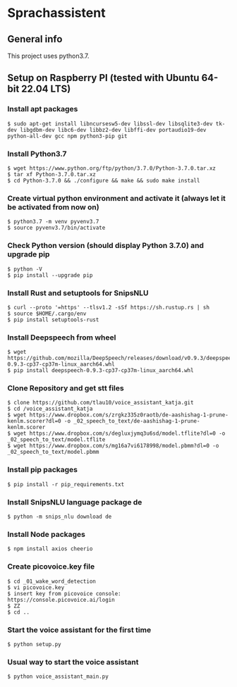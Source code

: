 # Sprachassistent

## General info
This project uses python3.7.<br/>

## Setup on Raspberry PI (tested with Ubuntu 64-bit 22.04 LTS)

### Install apt packages
```
$ sudo apt-get install libncursesw5-dev libssl-dev libsqlite3-dev tk-dev libgdbm-dev libc6-dev libbz2-dev libffi-dev portaudio19-dev python-all-dev gcc npm python3-pip git
```

### Install Python3.7
```
$ wget https://www.python.org/ftp/python/3.7.0/Python-3.7.0.tar.xz 
$ tar xf Python-3.7.0.tar.xz 
$ cd Python-3.7.0 && ./configure && make && sudo make install
```

### Create virtual python environment and activate it (always let it be activated from now on)
```
$ python3.7 -m venv pyvenv3.7 
$ source pyvenv3.7/bin/activate
```

### Check Python version (should display Python 3.7.0) and upgrade pip
```
$ python -V
$ pip install --upgrade pip
```

### Install Rust and setuptools for SnipsNLU
```
$ curl --proto '=https' --tlsv1.2 -sSf https://sh.rustup.rs | sh 
$ source $HOME/.cargo/env
$ pip install setuptools-rust 
```

### Install Deepspeech from wheel
``` 
$ wget https://github.com/mozilla/DeepSpeech/releases/download/v0.9.3/deepspeech-0.9.3-cp37-cp37m-linux_aarch64.whl 
$ pip install deepspeech-0.9.3-cp37-cp37m-linux_aarch64.whl 
``` 

### Clone Repository and get stt files
``` 
$ clone https://github.com/tlau10/voice_assistant_katja.git
$ cd /voice_assistant_katja
$ wget https://www.dropbox.com/s/zrgkz335z0raotb/de-aashishag-1-prune-kenlm.scorer?dl=0 -o _02_speech_to_text/de-aashishag-1-prune-kenlm.scorer
$ wget https://www.dropbox.com/s/degluxjymq3u6sd/model.tflite?dl=0 -o _02_speech_to_text/model.tflite
$ wget https://www.dropbox.com/s/mg16a7vi6178998/model.pbmm?dl=0 -o _02_speech_to_text/model.pbmm
``` 

### Install pip packages
``` 
$ pip install -r pip_requirements.txt
``` 

### Install SnipsNLU language package de
``` 
$ python -m snips_nlu download de
``` 

### Install Node packages
``` 
$ npm install axios cheerio
``` 

### Create picovoice.key file
``` 
$ cd _01_wake_word_detection
$ vi picovoice.key
$ insert key from picovoice console: https://console.picovoice.ai/login
$ ZZ
$ cd ..
``` 

### Start the voice assistant for the first time
``` 
$ python setup.py
``` 

### Usual way to start the voice assistant
``` 
$ python voice_assistant_main.py
``` 
